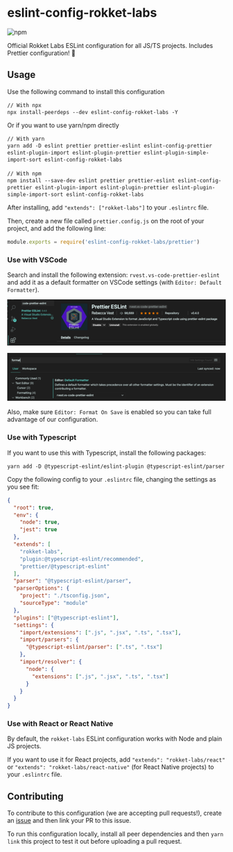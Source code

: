 # eslint-config-rokket-labs

![npm](https://img.shields.io/npm/v/eslint-config-rokket-labs)

Official Rokket Labs ESLint configuration for all JS/TS projects. Includes Prettier configuration! :rocket:

## Usage

Use the following command to install this configuration

```
// With npx
npx install-peerdeps --dev eslint-config-rokket-labs -Y
```

Or if you want to use yarn/npm directly

```
// With yarn
yarn add -D eslint prettier prettier-eslint eslint-config-prettier eslint-plugin-import eslint-plugin-prettier eslint-plugin-simple-import-sort eslint-config-rokket-labs

// With npm
npm install --save-dev eslint prettier prettier-eslint eslint-config-prettier eslint-plugin-import eslint-plugin-prettier eslint-plugin-simple-import-sort eslint-config-rokket-labs
```

After installing, add `"extends": ["rokket-labs"]` to your `.eslintrc` file.

Then, create a new file called `prettier.config.js` on the root of your project, and add the following line:

```javascript
module.exports = require('eslint-config-rokket-labs/prettier')
```

### Use with VSCode

Search and install the following extension: `rvest.vs-code-prettier-eslint` and add it as a default formatter on VSCode settings (with `Editor: Default Formatter`).

![](images/vscode-extension.png)

![](images/vscode-example.png)

Also, make sure `Editor: Format On Save` is enabled so you can take full advantage of our configuration.

### Use with Typescript

If you want to use this with Typescript, install the following packages:

```
yarn add -D @typescript-eslint/eslint-plugin @typescript-eslint/parser
```

Copy the following config to your `.eslintrc` file, changing the settings as you see fit:

```json
{
  "root": true,
  "env": {
    "node": true,
    "jest": true
  },
  "extends": [
    "rokket-labs",
    "plugin:@typescript-eslint/recommended",
    "prettier/@typescript-eslint"
  ],
  "parser": "@typescript-eslint/parser",
  "parserOptions": {
    "project": "./tsconfig.json",
    "sourceType": "module"
  },
  "plugins": ["@typescript-eslint"],
  "settings": {
    "import/extensions": [".js", ".jsx", ".ts", ".tsx"],
    "import/parsers": {
      "@typescript-eslint/parser": [".ts", ".tsx"]
    },
    "import/resolver": {
      "node": {
        "extensions": [".js", ".jsx", ".ts", ".tsx"]
      }
    }
  }
}
```

### Use with React or React Native

By default, the `rokket-labs` ESLint configuration works with Node and plain JS projects.

If you want to use it for React projects, add `"extends": "rokket-labs/react"` or `"extends": "rokket-labs/react-native"` (for React Native projects) to your `.eslintrc` file.

## Contributing

To contribute to this configuration (we are accepting pull requests!), create an [issue](https://github.com/rokket-labs/eslint-config-rokket-labs/issues) and then link your PR to this issue.

To run this configuration locally, install all peer dependencies and then `yarn link` this project to test it out before uploading a pull request.
